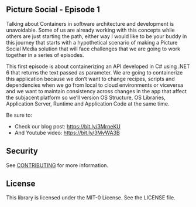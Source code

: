 ## Picture Social - Episode 1
Talking about Containers in software architecture and development is unavoidable. Some of us are already working with this concepts while others are just starting the path, either way I would like to be your buddy in this journey that starts with a hypothetical scenario of making a Picture Social Media solution that will face challenges that we are going to work together in a series of episodes.

This first episode is about containerizing an API developed in C# using .NET 6 that returns the text passed as parameter. We are going to containerize this application because we don’t want to change recipes, scripts and dependencies when we go from local to cloud environments or viceversa and we want to maintain consistency across changes in the app that affect the subjacent platform so we’ll version OS Structure, OS Libraries, Application Server, Runtime and Application Code at the same time.

Be sure to:

* Check our blog post: https://bit.ly/3MrneKU
* And Youtube video: https://bit.ly/3MvWA3B

## Security

See [CONTRIBUTING](CONTRIBUTING.md#security-issue-notifications) for more information.

## License

This library is licensed under the MIT-0 License. See the LICENSE file.

